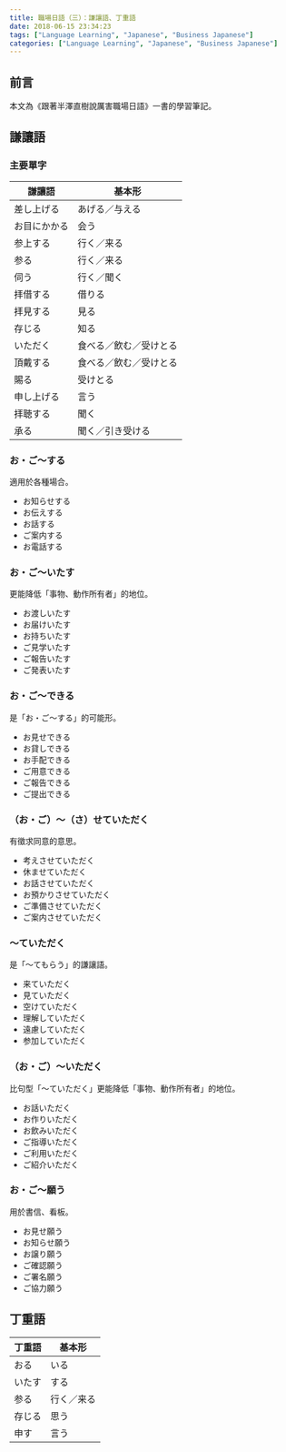 ```yaml
---
title: 職場日語（三）：謙讓語、丁重語
date: 2018-06-15 23:34:23
tags: ["Language Learning", "Japanese", "Business Japanese"]
categories: ["Language Learning", "Japanese", "Business Japanese"]
---
```


## 前言

本文為《跟著半澤直樹說厲害職場日語》一書的學習筆記。

## 謙讓語

### 主要單字

| 謙讓語 | 基本形 |
| --- | --- |
| 差し上げる | あげる／与える |
| お目にかかる | 会う |
| 参上する | 行く／来る |
| 参る | 行く／来る |
| 伺う | 行く／聞く |
| 拝借する | 借りる |
| 拝見する | 見る |
| 存じる | 知る |
| いただく | 食べる／飲む／受けとる |
| 頂戴する | 食べる／飲む／受けとる |
| 賜る | 受けとる |
| 申し上げる | 言う |
| 拝聴する | 聞く |
| 承る | 聞く／引き受ける |

### お・ご～する

適用於各種場合。

- お知らせする
- お伝えする
- お話する
- ご案内する
- お電話する

### お・ご～いたす

更能降低「事物、動作所有者」的地位。

- お渡しいたす
- お届けいたす
- お持ちいたす
- ご見学いたす
- ご報告いたす
- ご発表いたす

### お・ご～できる

是「お・ご～する」的可能形。

- お見せできる
- お貸しできる
- お手配できる
- ご用意できる
- ご報告できる
- ご提出できる

### （お・ご）～（さ）せていただく

有徵求同意的意思。

- 考えさせていただく
- 休ませていただく
- お話させていただく
- お預かりさせていただく
- ご準備させていただく
- ご案内させていただく

### ～ていただく

是「～てもらう」的謙讓語。

- 来ていただく
- 見ていただく
- 空けていただく
- 理解していただく
- 遠慮していただく
- 参加していただく

### （お・ご）～いただく

比句型「～ていただく」更能降低「事物、動作所有者」的地位。

- お話いただく
- お作りいただく
- お飲みいただく
- ご指導いただく
- ご利用いただく
- ご紹介いただく

### お・ご～願う

用於書信、看板。

- お見せ願う
- お知らせ願う
- お譲り願う
- ご確認願う
- ご署名願う
- ご協力願う

## 丁重語

| 丁重語 | 基本形 |
| --- | --- |
| おる | いる |
| いたす | する |
| 参る | 行く／来る |
| 存じる | 思う |
| 申す | 言う |
